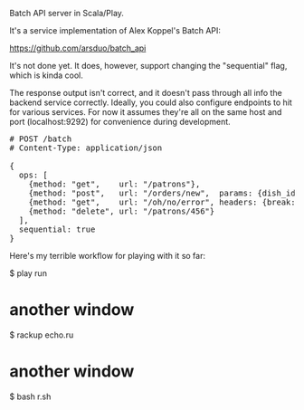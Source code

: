 Batch API server in Scala/Play.

It's a service implementation of Alex Koppel's  Batch API:

https://github.com/arsduo/batch_api

It's not done yet. It does, however, support changing the "sequential" flag, which is kinda cool.

The response output isn't correct, and it doesn't pass through all info the backend service correctly.  Ideally, you could also configure endpoints to hit for various services. For now it assumes they're all on the same host and port (localhost:9292) for convenience during development.



<pre>
# POST /batch
# Content-Type: application/json

{
  ops: [
    {method: "get",    url: "/patrons"},
    {method: "post",   url: "/orders/new",  params: {dish_id: 123}},
    {method: "get",    url: "/oh/no/error", headers: {break: "fast"}},
    {method: "delete", url: "/patrons/456"}
  ],
  sequential: true
}
</pre>


Here's my terrible workflow for playing with it so far:

$ play run

# another window

$ rackup echo.ru

# another window

$ bash r.sh
